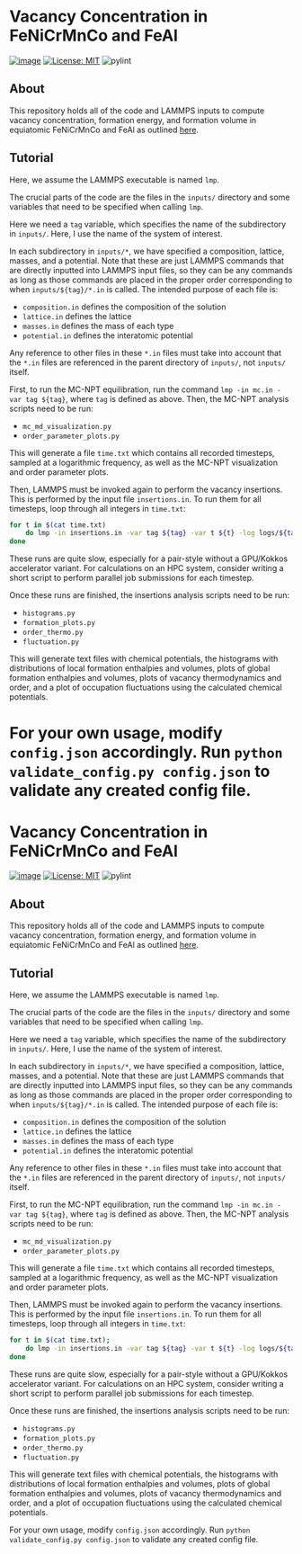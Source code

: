 # Vacancy Concentration in FeNiCrMnCo and FeAl

[![image](https://img.shields.io/badge/code%20style-black-000000.svg)](https://github.com/psf/black) [![License: MIT](https://img.shields.io/badge/License-MIT-yellow.svg)](https://opensource.org/licenses/MIT) ![pylint]()

## About

This repository holds all of the code and LAMMPS inputs to compute vacancy concentration, formation energy, and formation volume in equiatomic FeNiCrMnCo and FeAl as outlined [here](https://google.com/).

## Tutorial

Here, we assume the LAMMPS executable is named `lmp`.

The crucial parts of the code are the files in the `inputs/` directory and some variables that need to be specified when calling `lmp`.

Here we need a `tag` variable, which specifies the name of the subdirectory in ``inputs/``. Here, I use the name of the system of interest.

In each subdirectory in `inputs/*`, we have specified a composition, lattice, masses, and a potential. Note that these are just LAMMPS commands that are directly inputted into LAMMPS input files, so they can be any commands as long as those commands are placed in the proper order corresponding to when `inputs/${tag}/*.in` is called. The intended purpose of each file is:

-   `composition.in` defines the composition of the solution
-   `lattice.in` defines the lattice
-   `masses.in` defines the mass of each type
-   `potential.in` defines the interatomic potential

Any reference to other files in these `*.in` files must take into account that the `*.in` files are referenced in the parent directory of `inputs/`, not `inputs/` itself.

First, to run the MC-NPT equilibration, run the command `lmp -in mc.in -var tag ${tag}`, where `tag` is defined as above. Then, the MC-NPT analysis scripts need to be run:

-   `mc_md_visualization.py`
-   `order_parameter_plots.py`

This will generate a file `time.txt` which contains all recorded timesteps, sampled at a logarithmic frequency, as well as the MC-NPT visualization and order parameter plots.

Then, LAMMPS must be invoked again to perform the vacancy insertions. This is performed by the input file `insertions.in`. To run them for all timesteps, loop through all integers in `time.txt`:

``` bash
for t in $(cat time.txt)
    do lmp -in insertions.in -var tag ${tag} -var t ${t} -log logs/${tag}/insertions${t}.log
done
```

These runs are quite slow, especially for a pair-style without a GPU/Kokkos accelerator variant. For calculations on an HPC system, consider writing a short script to perform parallel job submissions for each timestep.

Once these runs are finished, the insertions analysis scripts need to be run:

-   `histograms.py`
-   `formation_plots.py`
-   `order_thermo.py`
-   `fluctuation.py`

This will generate text files with chemical potentials, the histograms with distributions of local formation enthalpies and volumes, plots of global formation enthalpies and volumes, plots of vacancy thermodynamics and order, and a plot of occupation fluctuations using the calculated chemical potentials.

For your own usage, modify `config.json` accordingly. Run `python validate_config.py config.json` to validate any created config file.
=======
# Vacancy Concentration in FeNiCrMnCo and FeAl

[![image](https://img.shields.io/badge/code%20style-black-000000.svg)](https://github.com/psf/black) [![License: MIT](https://img.shields.io/badge/License-MIT-yellow.svg)](https://opensource.org/licenses/MIT) ![pylint](https://img.shields.io/badge/Pylint-9.76-yellow?logo=python&logoColor=white)

## About

This repository holds all of the code and LAMMPS inputs to compute vacancy concentration, formation energy, and formation volume in equiatomic FeNiCrMnCo and FeAl as outlined [here](https://google.com/).

## Tutorial

Here, we assume the LAMMPS executable is named `lmp`.

The crucial parts of the code are the files in the `inputs/` directory and some variables that need to be specified when calling `lmp`.

Here we need a `tag` variable, which specifies the name of the subdirectory in ``inputs/``. Here, I use the name of the system of interest.

In each subdirectory in `inputs/*`, we have specified a composition, lattice, masses, and a potential. Note that these are just LAMMPS commands that are directly inputted into LAMMPS input files, so they can be any commands as long as those commands are placed in the proper order corresponding to when `inputs/${tag}/*.in` is called. The intended purpose of each file is:

-   `composition.in` defines the composition of the solution
-   `lattice.in` defines the lattice
-   `masses.in` defines the mass of each type
-   `potential.in` defines the interatomic potential

Any reference to other files in these `*.in` files must take into account that the `*.in` files are referenced in the parent directory of `inputs/`, not `inputs/` itself.

First, to run the MC-NPT equilibration, run the command `lmp -in mc.in -var tag ${tag}`, where `tag` is defined as above. Then, the MC-NPT analysis scripts need to be run:

-   `mc_md_visualization.py`
-   `order_parameter_plots.py`

This will generate a file `time.txt` which contains all recorded timesteps, sampled at a logarithmic frequency, as well as the MC-NPT visualization and order parameter plots.

Then, LAMMPS must be invoked again to perform the vacancy insertions. This is performed by the input file `insertions.in`. To run them for all timesteps, loop through all integers in `time.txt`:

``` bash
for t in $(cat time.txt);
    do lmp -in insertions.in -var tag ${tag} -var t ${t} -log logs/${tag}/insertions${t}.log
done
```

These runs are quite slow, especially for a pair-style without a GPU/Kokkos accelerator variant. For calculations on an HPC system, consider writing a short script to perform parallel job submissions for each timestep.

Once these runs are finished, the insertions analysis scripts need to be run:

-   `histograms.py`
-   `formation_plots.py`
-   `order_thermo.py`
-   `fluctuation.py`

This will generate text files with chemical potentials, the histograms with distributions of local formation enthalpies and volumes, plots of global formation enthalpies and volumes, plots of vacancy thermodynamics and order, and a plot of occupation fluctuations using the calculated chemical potentials.

For your own usage, modify `config.json` accordingly. Run `python validate_config.py config.json` to validate any created config file.
